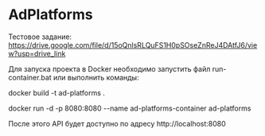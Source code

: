 # AdPlatforms
Тестовое задание: https://drive.google.com/file/d/15oQnlsRLQuFS1H0pSOseZnReJ4DAtfJ6/view?usp=drive_link

Для запуска проекта в Docker необходимо запустить файл run-container.bat или выполнить команды:

docker build -t ad-platforms .

docker run -d -p 8080:8080 --name ad-platforms-container ad-platforms

После этого API будет доступно по адресу http://localhost:8080

